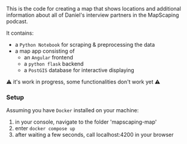 This is the code for creating a map that shows locations and additional information about all of Daniel's interview partners in the MapScaping podcast.

It contains:
* a ```Python Notebook``` for scraping & preprocessing the data
* a map app consisting of
  * an ```Angular``` frontend
  * a ```python flask``` backend
  * a ```PostGIS``` database for interactive displaying

⚠️ it's work in progress, some functionalities don't work yet ⚠️ 

### Setup
Assuming you have ```Docker``` installed on your machine:
1. in your console, navigate to the folder 'mapscaping-map'
2. enter ```docker compose up```
3. after waiting a few seconds, call localhost:4200 in your browser
